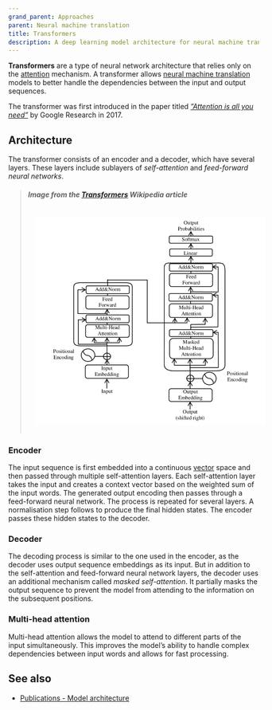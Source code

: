 ```yaml
---
grand_parent: Approaches
parent: Neural machine translation
title: Transformers
description: A deep learning model architecture for neural machine translation
---
```


**Transformers** are a type of neural network architecture that relies only on the [attention](../../concepts/attention.md) mechanism.
A transformer allows [neural machine translation](neural-machine-translation.md) models to better handle the dependencies between the input and output sequences.

The transformer was first introduced in the paper titled [*”Attention is all you need”*](https://arxiv.org/pdf/1706.03762.pdf) by Google Research in 2017.

## Architecture

The transformer consists of an encoder and a decoder, which have several layers.
These layers include sublayers of *self-attention* and *feed-forward neural networks*.

> ##### Image from the [Transformers](https://en.wikipedia.org/wiki/Transformer_(machine_learning_model)) Wikipedia article
> <img title='Transformer model architecture' src='/building-and-research/approaches/transformer-model-architecture.png' width='700' style='padding: 1em;' />

### Encoder

The input sequence is first embedded into a continuous [vector](../../concepts/vector.md) space and then passed through multiple self-attention layers.
Each self-attention layer takes the input and creates a context vector based on the weighted sum of the input words.
The generated output encoding then passes through a feed-forward neural network.
The process is repeated for several layers.
A normalisation step follows to produce the final hidden states.
The encoder passes these hidden states to the decoder.

### Decoder

The decoding process is similar to the one used in the encoder, as the decoder uses output sequence embeddings as its input.
But in addition to the self-attention and feed-forward neural network layers, the decoder uses an additional mechanism called *masked self-attention*.
It partially masks the output sequence to prevent the model from attending to the information on the subsequent positions.  

### Multi-head attention

Multi-head attention allows the model to attend to different parts of the input simultaneously.
This improves the model’s ability to handle complex dependencies between input words and allows for fast processing.

## See also

- [Publications - Model architecture](https://machinetranslate.org/resources/publications/#model-architecture)
